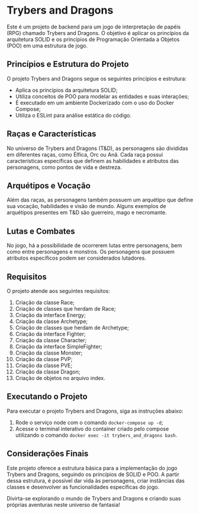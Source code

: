 # Trybers and Dragons

Este é um projeto de backend para um jogo de interpretação de papéis (RPG) chamado Trybers and Dragons. O objetivo é aplicar os princípios da arquitetura SOLID e os princípios de Programação Orientada a Objetos (POO) em uma estrutura de jogo.

## Princípios e Estrutura do Projeto

O projeto Trybers and Dragons segue os seguintes princípios e estrutura:

- Aplica os princípios da arquitetura SOLID;
- Utiliza conceitos de POO para modelar as entidades e suas interações;
- É executado em um ambiente Dockerizado com o uso do Docker Compose;
- Utiliza o ESLint para análise estática do código.

## Raças e Características

No universo de Trybers and Dragons (T&D), as personagens são divididas em diferentes raças, como Élfica, Orc ou Anã. Cada raça possui características específicas que definem as habilidades e atributos das personagens, como pontos de vida e destreza.

## Arquétipos e Vocação

Além das raças, as personagens também possuem um arquétipo que define sua vocação, habilidades e visão de mundo. Alguns exemplos de arquétipos presentes em T&D são guerreiro, mago e necromante.

## Lutas e Combates

No jogo, há a possibilidade de ocorrerem lutas entre personagens, bem como entre personagens e monstros. Os personagens que possuem atributos específicos podem ser considerados lutadores.

## Requisitos

O projeto atende aos seguintes requisitos:

1. Criação da classe Race;
2. Criação de classes que herdam de Race;
3. Criação da interface Energy;
4. Criação da classe Archetype;
5. Criação de classes que herdam de Archetype;
6. Criação da interface Fighter;
7. Criação da classe Character;
8. Criação da interface SimpleFighter;
9. Criação da classe Monster;
10. Criação da classe PVP;
11. Criação da classe PVE;
12. Criação da classe Dragon;
13. Criação de objetos no arquivo index.

## Executando o Projeto

Para executar o projeto Trybers and Dragons, siga as instruções abaixo:

1. Rode o serviço node com o comando `docker-compose up -d`;
2. Acesse o terminal interativo do container criado pelo compose utilizando o comando `docker exec -it trybers_and_dragons bash`.

## Considerações Finais

Este projeto oferece a estrutura básica para a implementação do jogo Trybers and Dragons, seguindo os princípios de SOLID e POO. A partir dessa estrutura, é possível dar vida às personagens, criar instâncias das classes e desenvolver as funcionalidades específicas do jogo.

Divirta-se explorando o mundo de Trybers and Dragons e criando suas próprias aventuras neste universo de fantasia!
